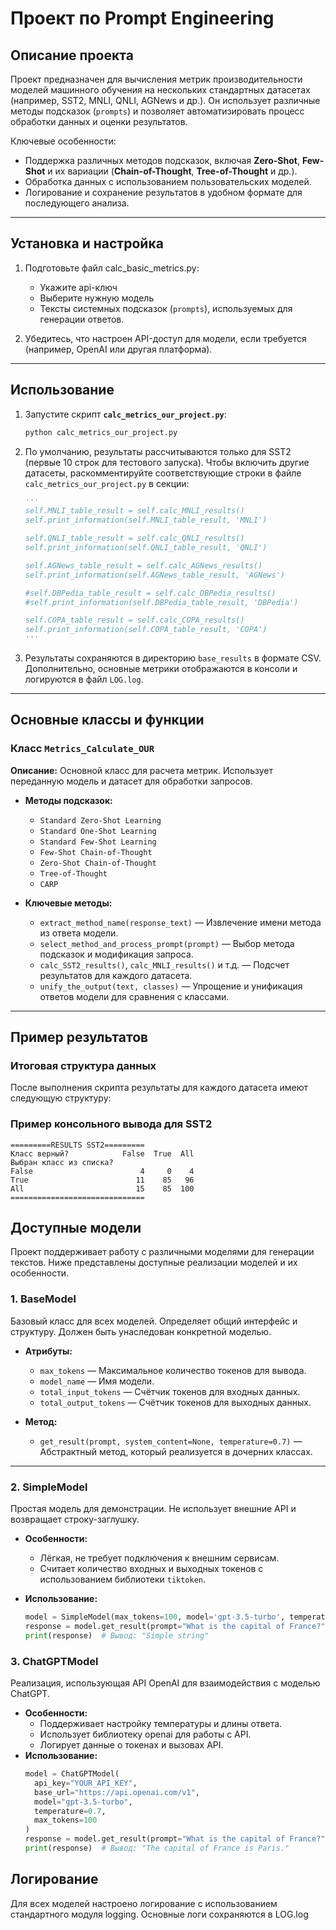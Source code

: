 # Проект по Prompt Engineering

## Описание проекта

Проект предназначен для вычисления метрик производительности моделей машинного обучения на нескольких стандартных датасетах (например, SST2, MNLI, QNLI, AGNews и др.). Он использует различные методы подсказок (`prompts`) и позволяет автоматизировать процесс обработки данных и оценки результатов.

Ключевые особенности:
- Поддержка различных методов подсказок, включая **Zero-Shot**, **Few-Shot** и их вариации (**Chain-of-Thought**, **Tree-of-Thought** и др.).
- Обработка данных с использованием пользовательских моделей.
- Логирование и сохранение результатов в удобном формате для последующего анализа.

---

## Установка и настройка

1. Подготовьте файл calc_basic_metrics.py:
    - Укажите api-ключ
    - Выберите нужную модель
    - Тексты системных подсказок (`prompts`), используемых для генерации ответов.

2. Убедитесь, что настроен API-доступ для модели, если требуется (например, OpenAI или другая платформа). 

---

## Использование

1. Запустите скрипт **`calc_metrics_our_project.py`**:
    ```bash
    python calc_metrics_our_project.py
    ```

2. По умолчанию, результаты рассчитываются только для SST2 (первые 10 строк для тестового запуска). Чтобы включить другие датасеты, раскомментируйте соответствующие строки в файле `calc_metrics_our_project.py` в секции:
    ```python
    '''
    self.MNLI_table_result = self.calc_MNLI_results()
    self.print_information(self.MNLI_table_result, 'MNLI')
    
    self.QNLI_table_result = self.calc_QNLI_results()
    self.print_information(self.QNLI_table_result, 'QNLI')
    
    self.AGNews_table_result = self.calc_AGNews_results()
    self.print_information(self.AGNews_table_result, 'AGNews')
    
    #self.DBPedia_table_result = self.calc_DBPedia_results()
    #self.print_information(self.DBPedia_table_result, 'DBPedia')
    
    self.COPA_table_result = self.calc_COPA_results()
    self.print_information(self.COPA_table_result, 'COPA')
    '''
    ```

3. Результаты сохраняются в директорию `base_results` в формате CSV. Дополнительно, основные метрики отображаются в консоли и логируются в файл `LOG.log`.

---

## Основные классы и функции

### Класс `Metrics_Calculate_OUR`

**Описание:** 
Основной класс для расчета метрик. Использует переданную модель и датасет для обработки запросов.

- **Методы подсказок:**
  - `Standard Zero-Shot Learning`
  - `Standard One-Shot Learning`
  - `Standard Few-Shot Learning`
  - `Few-Shot Chain-of-Thought`
  - `Zero-Shot Chain-of-Thought`
  - `Tree-of-Thought`
  - `CARP`

- **Ключевые методы:**
  - `extract_method_name(response_text)` — Извлечение имени метода из ответа модели.
  - `select_method_and_process_prompt(prompt)` — Выбор метода подсказок и модификация запроса.
  - `calc_SST2_results()`, `calc_MNLI_results()` и т.д. — Подсчет результатов для каждого датасета.
  - `unify_the_output(text, classes)` — Упрощение и унификация ответов модели для сравнения с классами.

---

## Пример результатов

### Итоговая структура данных

После выполнения скрипта результаты для каждого датасета имеют следующую структуру:

### Пример консольного вывода для SST2
```text
=========RESULTS SST2=========
Класс верный?            False  True  All
Выбран класс из списка?
False                        4     0    4
True                        11    85   96
All                         15    85  100
==============================
```

## Доступные модели

Проект поддерживает работу с различными моделями для генерации текстов. Ниже представлены доступные реализации моделей и их особенности.

### 1. **BaseModel**
Базовый класс для всех моделей. Определяет общий интерфейс и структуру. Должен быть унаследован конкретной моделью.

- **Атрибуты:**
  - `max_tokens` — Максимальное количество токенов для вывода.
  - `model_name` — Имя модели.
  - `total_input_tokens` — Счётчик токенов для входных данных.
  - `total_output_tokens` — Счётчик токенов для выходных данных.

- **Метод:**
  - `get_result(prompt, system_content=None, temperature=0.7)` — Абстрактный метод, который реализуется в дочерних классах.

---

### 2. **SimpleModel**
Простая модель для демонстрации. Не использует внешние API и возвращает строку-заглушку.

- **Особенности:**
  - Лёгкая, не требует подключения к внешним сервисам.
  - Считает количество входных и выходных токенов с использованием библиотеки `tiktoken`.

- **Использование:**
  ```python
  model = SimpleModel(max_tokens=100, model='gpt-3.5-turbo', temperature=0.7)
  response = model.get_result(prompt="What is the capital of France?")
  print(response)  # Вывод: "Simple string"
  ```

### 3. **ChatGPTModel**
Реализация, использующая API OpenAI для взаимодействия с моделью ChatGPT.

- **Особенности:**
    - Поддерживает настройку температуры и длины ответа.
    - Использует библиотеку openai для работы с API.
    - Логирует данные о токенах и вызовах API.
- **Использование:**
  ```python
  model = ChatGPTModel(
    api_key="YOUR_API_KEY",
    base_url="https://api.openai.com/v1",
    model="gpt-3.5-turbo",
    temperature=0.7,
    max_tokens=100
  )
  response = model.get_result(prompt="What is the capital of France?", system_content="You are a helpful assistant.")
  print(response)  # Вывод: "The capital of France is Paris."
  ```

## Логирование
Для всех моделей настроено логирование с использованием стандартного модуля logging. Основные логи сохраняются в LOG.log
